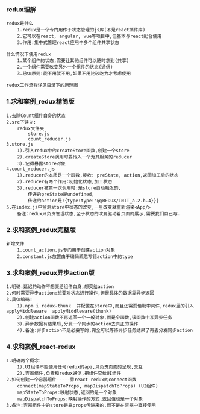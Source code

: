 ### redux理解

    redux是什么
        1.redux是一个专门用作于状态管理的js库(不是react插件库)
        2.它可以在react, angular, vue等项目中,但基本与react配合使用
        3.作用:集中式管理react应用中多个组件共享状态

    什么情况下使用redux
        1.某个组件的状态,需要让其他组件可以随时拿到(共享)
        2.一个组件需要改变另外一个组件的状态(通信)
        3.总体原则:能不用就不用,如果不用比较吃力才考虑使用

    redux工作流程详见目录下的原理图

### 1.求和案例_redux精简版
    1.去除Count组件自身的状态
    2.src下建立:
        redux文件夹
            store.js
            count_reducer.js
    3.store.js
        1).引入redux中的createStore函数,创建一个store
        2).createStore调用时要传入一个为其服务的reducer
        3).记得暴露store对象
    4.count_reducer.js
        1).reducer的本质是一个函数,接收: preState, action,返回加工后的状态
        2).reducer有两个作用:初始化状态,加工状态
        3).reducer被第一次调用时:是store自动触发的,
            传递的preState是undefined,
            传递的action是:{type:type:'@@REDUX/INIT_a.2.b.4}}}
    5.在index.js中监测store中状态的改变,一旦改变就重新渲染<App/>
        备注:redux只负责管理状态,至于状态的改变驱动着页面的展示,需要我们自己写.

### 2.求和案例_redux完整版
    新增文件
        1.count_action.js专门用于创建action对象
        2.constant.js放置由于编码疏忽写错action中的type

### 3.求和案例_redux异步action版
    1.明确:延迟的动作不想交给组件自身,想交给action
    2.何时需要异步action:想要对状态进行操作,但是具体的数据靠异步返回
    3.具体编码:
        1).npm i redux-thunk  并配置在store中,而且还需要借助中间件,redux里的引入applyMiddleware  applyMiddleware(thunk)
        2).创建action函数不再返回一个一般对象,而是个函数,该函数中写异步任务
        3).异步数据有结果后,分发一个同步的action去真正的操作
        4).备注:异步action不是必要写的,完全可以等待异步任务结果了再去分发同步action

### 4.求和案例_react-redux
    1.明确两个概念:
        1).UI组件不能使用任何redux的api,只负责页面的呈现,交互
        2).容器组件,负责和redux通信,把组件交给UI组件
    2.如何创建一个容器组件-----靠react-redux的connect函数
        connect(mapStateToProps, mapDispatchToProps) (UI组件)
        mapStateToProps:映射状态,返回的是一个对象
        mapDispatchToProps:映射操作的方式,返回值也是一个对象
    3.备注:容器组件中的store是靠props传进来的,而不是在容器中直接使用
